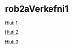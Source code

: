 # rob2aVerkefni1

[Hluti 1](https://youtu.be/Xw49YjiqD7s)

[Hluti 2](https://youtu.be/MAnwCdGV2kI)

[Hluti 3](https://youtu.be/Z127ZxDk9xM)
